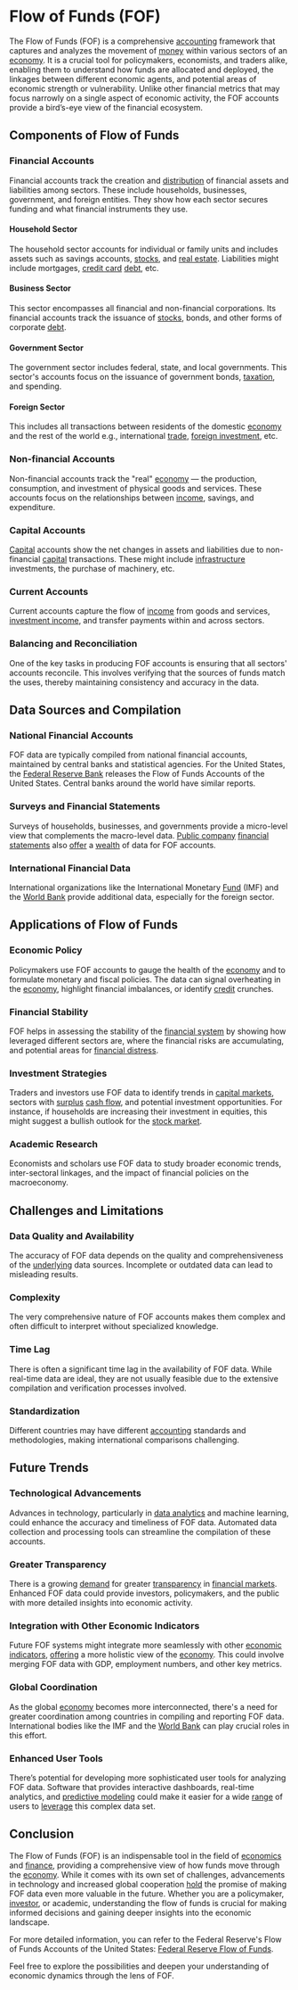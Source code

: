 # Flow of Funds (FOF)

The Flow of Funds (FOF) is a comprehensive [accounting](../a/accounting.md) framework that captures and analyzes the movement of [money](../m/money.md) within various sectors of an [economy](../e/economy.md). It is a crucial tool for policymakers, economists, and traders alike, enabling them to understand how funds are allocated and deployed, the linkages between different economic agents, and potential areas of economic strength or vulnerability. Unlike other financial metrics that may focus narrowly on a single aspect of economic activity, the FOF accounts provide a bird’s-eye view of the financial ecosystem.

## Components of Flow of Funds

### Financial Accounts

Financial accounts track the creation and [distribution](../d/distribution.md) of financial assets and liabilities among sectors. These include households, businesses, government, and foreign entities. They show how each sector secures funding and what financial instruments they use.

#### Household Sector
The household sector accounts for individual or family units and includes assets such as savings accounts, [stocks](../s/stock.md), and [real estate](../r/real_estate.md). Liabilities might include mortgages, [credit card](../c/credit_card.md) [debt](../d/debt.md), etc.

#### Business Sector
This sector encompasses all financial and non-financial corporations. Its financial accounts track the issuance of [stocks](../s/stock.md), bonds, and other forms of corporate [debt](../d/debt.md).

#### Government Sector
The government sector includes federal, state, and local governments. This sector's accounts focus on the issuance of government bonds, [taxation](../t/taxation.md), and spending.

#### Foreign Sector
This includes all transactions between residents of the domestic [economy](../e/economy.md) and the rest of the world e.g., international [trade](../t/trade.md), [foreign investment](../f/foreign_investment.md), etc.

### Non-financial Accounts

Non-financial accounts track the "real" [economy](../e/economy.md) — the production, consumption, and investment of physical goods and services. These accounts focus on the relationships between [income](../i/income.md), savings, and expenditure.

### Capital Accounts

[Capital](../c/capital.md) accounts show the net changes in assets and liabilities due to non-financial [capital](../c/capital.md) transactions. These might include [infrastructure](../i/infrastructure.md) investments, the purchase of machinery, etc.

### Current Accounts

Current accounts capture the flow of [income](../i/income.md) from goods and services, [investment income](../i/investment_income.md), and transfer payments within and across sectors.

### Balancing and Reconciliation

One of the key tasks in producing FOF accounts is ensuring that all sectors' accounts reconcile. This involves verifying that the sources of funds match the uses, thereby maintaining consistency and accuracy in the data.

## Data Sources and Compilation

### National Financial Accounts

FOF data are typically compiled from national financial accounts, maintained by central banks and statistical agencies. For the United States, the [Federal Reserve Bank](../f/federal_reserve_bank.md) releases the Flow of Funds Accounts of the United States. Central banks around the world have similar reports.

### Surveys and Financial Statements

Surveys of households, businesses, and governments provide a micro-level view that complements the macro-level data. [Public company](../p/public_company.md) [financial statements](../f/financial_statements.md) also [offer](../o/offer.md) a [wealth](../w/wealth.md) of data for FOF accounts.

### International Financial Data

International organizations like the International Monetary [Fund](../f/fund.md) (IMF) and the [World Bank](../w/world_bank.md) provide additional data, especially for the foreign sector.

## Applications of Flow of Funds

### Economic Policy

Policymakers use FOF accounts to gauge the health of the [economy](../e/economy.md) and to formulate monetary and fiscal policies. The data can signal overheating in the [economy](../e/economy.md), highlight financial imbalances, or identify [credit](../c/credit.md) crunches.

### Financial Stability

FOF helps in assessing the stability of the [financial system](../f/financial_system.md) by showing how leveraged different sectors are, where the financial risks are accumulating, and potential areas for [financial distress](../f/financial_distress.md).

### Investment Strategies

Traders and investors use FOF data to identify trends in [capital markets](../c/capital_markets.md), sectors with [surplus](../s/surplus.md) [cash flow](../c/cash_flow.md), and potential investment opportunities. For instance, if households are increasing their investment in equities, this might suggest a bullish outlook for the [stock market](../s/stock_market.md).

### Academic Research

Economists and scholars use FOF data to study broader economic trends, inter-sectoral linkages, and the impact of financial policies on the macroeconomy.

## Challenges and Limitations

### Data Quality and Availability

The accuracy of FOF data depends on the quality and comprehensiveness of the [underlying](../u/underlying.md) data sources. Incomplete or outdated data can lead to misleading results.

### Complexity

The very comprehensive nature of FOF accounts makes them complex and often difficult to interpret without specialized knowledge.

### Time Lag

There is often a significant time lag in the availability of FOF data. While real-time data are ideal, they are not usually feasible due to the extensive compilation and verification processes involved.

### Standardization

Different countries may have different [accounting](../a/accounting.md) standards and methodologies, making international comparisons challenging.

## Future Trends

### Technological Advancements

Advances in technology, particularly in [data analytics](../d/data_analytics.md) and machine learning, could enhance the accuracy and timeliness of FOF data. Automated data collection and processing tools can streamline the compilation of these accounts.

### Greater Transparency

There is a growing [demand](../d/demand.md) for greater [transparency](../t/transparency.md) in [financial markets](../f/financial_market.md). Enhanced FOF data could provide investors, policymakers, and the public with more detailed insights into economic activity.

### Integration with Other Economic Indicators

Future FOF systems might integrate more seamlessly with other [economic indicators](../e/economic_indicators.md), [offering](../o/offering.md) a more holistic view of the [economy](../e/economy.md). This could involve merging FOF data with GDP, employment numbers, and other key metrics.

### Global Coordination

As the global [economy](../e/economy.md) becomes more interconnected, there's a need for greater coordination among countries in compiling and reporting FOF data. International bodies like the IMF and the [World Bank](../w/world_bank.md) can play crucial roles in this effort.

### Enhanced User Tools

There’s potential for developing more sophisticated user tools for analyzing FOF data. Software that provides interactive dashboards, real-time analytics, and [predictive modeling](../p/predictive_modeling.md) could make it easier for a wide [range](../r/range.md) of users to [leverage](../l/leverage.md) this complex data set.

## Conclusion

The Flow of Funds (FOF) is an indispensable tool in the field of [economics](../e/economics.md) and [finance](../f/finance.md), providing a comprehensive view of how funds move through the [economy](../e/economy.md). While it comes with its own set of challenges, advancements in technology and increased global cooperation [hold](../h/hold.md) the promise of making FOF data even more valuable in the future. Whether you are a policymaker, [investor](../i/investor.md), or academic, understanding the flow of funds is crucial for making informed decisions and gaining deeper insights into the economic landscape.

For more detailed information, you can refer to the Federal Reserve's Flow of Funds Accounts of the United States: [Federal Reserve Flow of Funds](https://www.federalreserve.gov/releases/z1/).

Feel free to explore the possibilities and deepen your understanding of economic dynamics through the lens of FOF.